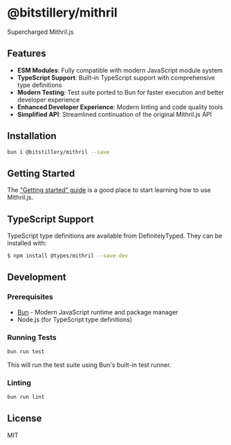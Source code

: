 # @bitstillery/mithril

Supercharged Mithril.js

## Features

- **ESM Modules**: Fully compatible with modern JavaScript module system
- **TypeScript Support**: Built-in TypeScript support with comprehensive type definitions
- **Modern Testing**: Test suite ported to Bun for faster execution and better developer experience
- **Enhanced Developer Experience**: Modern linting and code quality tools
- **Simplified API**: Streamlined continuation of the original Mithril.js API

## Installation

```bash
bun i @bitstillery/mithril --save
```

## Getting Started

The ["Getting started" guide](https://mithril.js.org/#getting-started) is a good place to start learning how to use Mithril.js.

## TypeScript Support

TypeScript type definitions are available from DefinitelyTyped. They can be installed with:

```bash
$ npm install @types/mithril --save-dev
```

## Development

### Prerequisites

- [Bun](https://bun.sh/) - Modern JavaScript runtime and package manager
- Node.js (for TypeScript type definitions)

### Running Tests

```bash
bun run test
```

This will run the test suite using Bun's built-in test runner.

### Linting

```bash
bun run lint
```

## License

MIT
